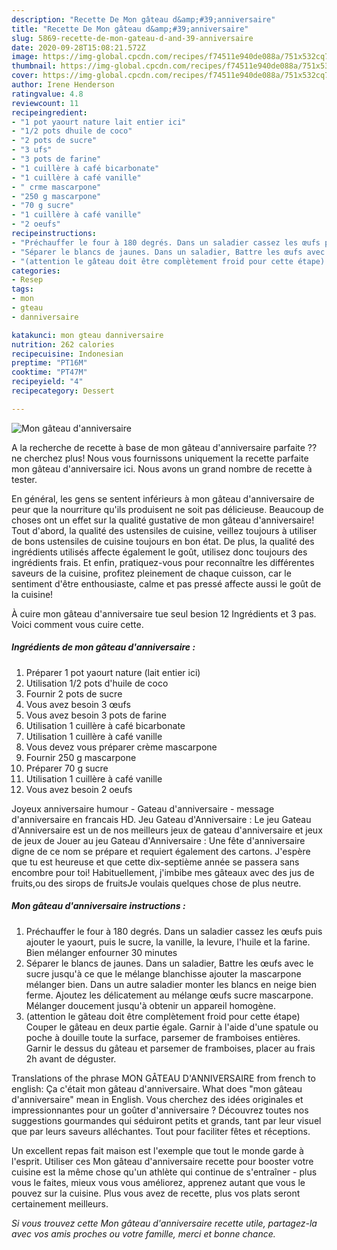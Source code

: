 ```yaml
---
description: "Recette De Mon gâteau d&amp;#39;anniversaire"
title: "Recette De Mon gâteau d&amp;#39;anniversaire"
slug: 5869-recette-de-mon-gateau-d-and-39-anniversaire
date: 2020-09-28T15:08:21.572Z
image: https://img-global.cpcdn.com/recipes/f74511e940de088a/751x532cq70/mon-gateau-danniversaire-photo-principale-de-la-recette.jpg
thumbnail: https://img-global.cpcdn.com/recipes/f74511e940de088a/751x532cq70/mon-gateau-danniversaire-photo-principale-de-la-recette.jpg
cover: https://img-global.cpcdn.com/recipes/f74511e940de088a/751x532cq70/mon-gateau-danniversaire-photo-principale-de-la-recette.jpg
author: Irene Henderson
ratingvalue: 4.8
reviewcount: 11
recipeingredient:
- "1 pot yaourt nature lait entier ici"
- "1/2 pots dhuile de coco"
- "2 pots de sucre"
- "3 ufs"
- "3 pots de farine"
- "1 cuillère à café bicarbonate"
- "1 cuillère à café vanille"
- " crme mascarpone"
- "250 g mascarpone"
- "70 g sucre"
- "1 cuillère à café vanille"
- "2 oeufs"
recipeinstructions:
- "Préchauffer le four à 180 degrés. Dans un saladier cassez les œufs puis ajouter le yaourt, puis le sucre, la vanille, la levure, l&#39;huile et la farine. Bien mélanger enfourner 30 minutes"
- "Séparer le blancs de jaunes. Dans un saladier, Battre les œufs avec le sucre jusqu&#39;à ce que le mélange blanchisse ajouter la mascarpone mélanger bien. Dans un autre saladier monter les blancs en neige bien ferme. Ajoutez les délicatement au mélange œufs sucre mascarpone. Mélanger doucement jusqu&#39;à obtenir un appareil homogène."
- "(attention le gâteau doit être complètement froid pour cette étape) Couper le gâteau en deux partie égale. Garnir à l&#39;aide d&#39;une spatule ou poche à douille toute la surface, parsemer de framboises entières. Garnir le dessus du gâteau et parsemer de framboises, placer au frais 2h avant de déguster."
categories:
- Resep
tags:
- mon
- gteau
- danniversaire

katakunci: mon gteau danniversaire 
nutrition: 262 calories
recipecuisine: Indonesian
preptime: "PT16M"
cooktime: "PT47M"
recipeyield: "4"
recipecategory: Dessert

---
```



![Mon gâteau d&#39;anniversaire](https://img-global.cpcdn.com/recipes/f74511e940de088a/751x532cq70/mon-gateau-danniversaire-photo-principale-de-la-recette.jpg)

A la recherche de recette à base de mon gâteau d&#39;anniversaire parfaite ?? ne cherchez plus! Nous vous fournissons uniquement la recette parfaite mon gâteau d&#39;anniversaire ici. Nous avons un grand nombre de recette à tester.

En général, les gens se sentent inférieurs à mon gâteau d&#39;anniversaire de peur que la nourriture qu'ils produisent ne soit pas délicieuse. Beaucoup de choses ont un effet sur la qualité gustative de mon gâteau d&#39;anniversaire! Tout d'abord, la qualité des ustensiles de cuisine, veillez toujours à utiliser de bons ustensiles de cuisine toujours en bon état. De plus, la qualité des ingrédients utilisés affecte également le goût, utilisez donc toujours des ingrédients frais. Et enfin, pratiquez-vous pour reconnaître les différentes saveurs de la cuisine, profitez pleinement de chaque cuisson, car le sentiment d'être enthousiaste, calme et pas pressé affecte aussi le goût de la cuisine!

<!--inarticleads1-->

À cuire mon gâteau d&#39;anniversaire tue seul besion 12 Ingrédients et 3 pas. Voici comment vous cuire cette.

##### Ingrédients de mon gâteau d&#39;anniversaire :

1. Préparer 1 pot yaourt nature (lait entier ici)
1. Utilisation 1/2 pots d&#39;huile de coco
1. Fournir 2 pots de sucre
1. Vous avez besoin 3 œufs
1. Vous avez besoin 3 pots de farine
1. Utilisation 1 cuillère à café bicarbonate
1. Utilisation 1 cuillère à café vanille
1. Vous devez vous préparer  crème mascarpone
1. Fournir 250 g mascarpone
1. Préparer 70 g sucre
1. Utilisation 1 cuillère à café vanille
1. Vous avez besoin 2 oeufs


Joyeux anniversaire humour - Gateau d&#39;anniversaire - message d&#39;anniversaire en francais HD. Jeu Gateau d&#39;Anniversaire : Le jeu Gateau d&#39;Anniversaire est un de nos meilleurs jeux de gateau d&#39;anniversaire et jeux de jeux de Jouer au jeu Gateau d&#39;Anniversaire : Une fête d&#39;anniversaire digne de ce nom se prépare et requiert également des cartons. J&#39;espère que tu est heureuse et que cette dix-septième année se passera sans encombre pour toi! Habituellement, j&#39;imbibe mes gâteaux avec des jus de fruits,ou des sirops de fruitsJe voulais quelques chose de plus neutre. 

<!--inarticleads2-->

##### Mon gâteau d&#39;anniversaire instructions :

1. Préchauffer le four à 180 degrés. Dans un saladier cassez les œufs puis ajouter le yaourt, puis le sucre, la vanille, la levure, l&#39;huile et la farine. Bien mélanger enfourner 30 minutes
1. Séparer le blancs de jaunes. Dans un saladier, Battre les œufs avec le sucre jusqu&#39;à ce que le mélange blanchisse ajouter la mascarpone mélanger bien. Dans un autre saladier monter les blancs en neige bien ferme. Ajoutez les délicatement au mélange œufs sucre mascarpone. Mélanger doucement jusqu&#39;à obtenir un appareil homogène.
1. (attention le gâteau doit être complètement froid pour cette étape) Couper le gâteau en deux partie égale. Garnir à l&#39;aide d&#39;une spatule ou poche à douille toute la surface, parsemer de framboises entières. Garnir le dessus du gâteau et parsemer de framboises, placer au frais 2h avant de déguster.


Translations of the phrase MON GÂTEAU D&#39;ANNIVERSAIRE from french to english: Ça c&#39;était mon gâteau d&#39;anniversaire. What does &#34;mon gâteau d&#39;anniversaire&#34; mean in English. Vous cherchez des idées originales et impressionnantes pour un goûter d&#39;anniversaire ? Découvrez toutes nos suggestions gourmandes qui séduiront petits et grands, tant par leur visuel que par leurs saveurs alléchantes. Tout pour faciliter fêtes et réceptions. 

<!--inarticleads1-->

<p>
Un excellent repas fait maison est l'exemple que tout le monde garde à l'esprit. Utiliser ces Mon gâteau d&#39;anniversaire recette pour booster votre cuisine est la même chose qu'un athlète qui continue de s'entraîner - plus vous le faites, mieux vous vous améliorez, apprenez autant que vous le pouvez sur la cuisine. Plus vous avez de recette, plus vos plats seront certainement meilleurs.
</p>

<p>
<i>Si vous trouvez cette Mon gâteau d&#39;anniversaire recette utile, partagez-la avec vos amis proches ou votre famille, merci et bonne chance.</i>
</p>

